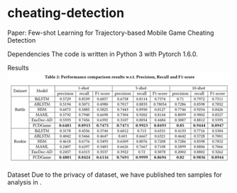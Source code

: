 # cheating-detection
Paper: Few-shot Learning for Trajectory-based Mobile Game Cheating Detection

Dependencies
The code is written in Python 3 with Pytorch 1.6.0.

Results
![Result](https://github.com/super1225/cheating-detection/blob/32d71319a34885a9e37d9b75a69a5d809805c3c5/result.png)

Dataset
Due to the privacy of dataset, we have published ten samples for analysis in .
